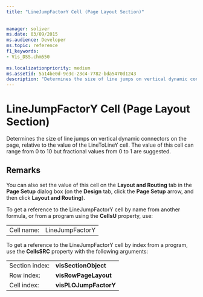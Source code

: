 ```yaml
---
title: "LineJumpFactorY Cell (Page Layout Section)"
 
 
manager: soliver
ms.date: 03/09/2015
ms.audience: Developer
ms.topic: reference
f1_keywords:
- Vis_DSS.chm550
 
ms.localizationpriority: medium
ms.assetid: 5a14be0d-9e3c-23c4-7782-bda5470d1243
description: "Determines the size of line jumps on vertical dynamic connectors on the page, relative to the value of the LineToLineY cell. The value of this cell can range from 0 to 10 but fractional values from 0 to 1 are suggested."
---
```


# LineJumpFactorY Cell (Page Layout Section)

Determines the size of line jumps on vertical dynamic connectors on the page, relative to the value of the LineToLineY cell. The value of this cell can range from 0 to 10 but fractional values from 0 to 1 are suggested.
  
## Remarks

You can also set the value of this cell on the **Layout and Routing** tab in the **Page Setup** dialog box (on the **Design** tab, click the **Page Setup** arrow, and then click **Layout and Routing**).
  
To get a reference to the LineJumpFactorY cell by name from another formula, or from a program using the **CellsU** property, use: 
  
|||
|:-----|:-----|
|Cell name:  <br/> |LineJumpFactorY  <br/> |
   
To get a reference to the LineJumpFactorY cell by index from a program, use the **CellsSRC** property with the following arguments: 
  
|||
|:-----|:-----|
|Section index:  <br/> |**visSectionObject** <br/> |
|Row index:  <br/> |**visRowPageLayout** <br/> |
|Cell index:  <br/> |**visPLOJumpFactorY** <br/> |
   

